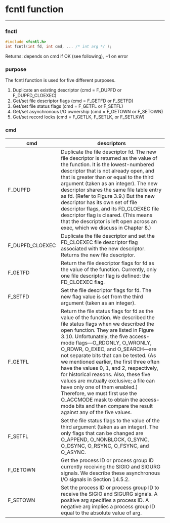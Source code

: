 # fcntl function

---

### fnctl

```c
#include <fcntl.h>
int fcntl(int fd, int cmd, ... /* int arg */ );
```

Returns: depends on cmd if OK (see following), −1 on error

### purpose

The fcntl function is used for five different purposes.

1. Duplicate an existing descriptor (cmd = F_DUPFD or F_DUPFD_CLOEXEC)
2. Get/set file descriptor flags (cmd = F_GETFD or F_SETFD)
3. Get/set file status flags (cmd = F_GETFL or F_SETFL)
4. Get/set asynchronous I/O ownership (cmd = F_GETOWN or F_SETOWN)
5. Get/set record locks (cmd = F_GETLK, F_SETLK, or F_SETLKW)

### cmd

| cmd | descriptors |
|-----|-------------|
| F_DUPFD | Duplicate the file descriptor fd. The new file descriptor is returned as the value of the function. It is the lowest-numbered descriptor that is not already open, and that is greater than or equal to the third argument (taken as an integer). The new descriptor shares the same file table entry as fd. (Refer to Figure 3.9.) But the new descriptor has its own set of file descriptor flags, and its FD_CLOEXEC file descriptor flag is cleared. (This means that the descriptor is left open across an exec, which we discuss in Chapter 8.) |
| F_DUPFD_CLOEXEC | Duplicate the file descriptor and set the FD_CLOEXEC file descriptor flag associated with the new descriptor. Returns the new file descriptor. |
| F_GETFD | Return the file descriptor flags for fd as the value of the function. Currently, only one file descriptor flag is defined: the FD_CLOEXEC flag. |
| F_SETFD | Set the file descriptor flags for fd. The new flag value is set from the third argument (taken as an integer). |
| F_GETFL | Return the file status flags for fd as the value of the function. We described the file status flags when we described the open function. They are listed in Figure 3.10. Unfortunately, the five access-mode flags—O_RDONLY, O_WRONLY, O_RDWR, O_EXEC, and O_SEARCH—are not separate bits that can be tested. (As we mentioned earlier, the first three often have the values 0, 1, and 2, respectively, for historical reasons. Also, these five values are mutually exclusive; a file can have only one of them enabled.) Therefore, we must first use the O_ACCMODE mask to obtain the access-mode bits and then compare the result against any of the five values. |
| F_SETFL | Set the file status flags to the value of the third argument (taken as an integer). The only flags that can be changed are O_APPEND, O_NONBLOCK, O_SYNC, O_DSYNC, O_RSYNC, O_FSYNC, and O_ASYNC. |
| F_GETOWN | Get the process ID or process group ID currently receiving the SIGIO and SIGURG signals. We describe these asynchronous I/O signals in Section 14.5.2. |
| F_SETOWN | Set the process ID or process group ID to receive the SIGIO and SIGURG signals. A positive arg specifies a process ID. A negative arg implies a process group ID equal to the absolute value of arg. |
